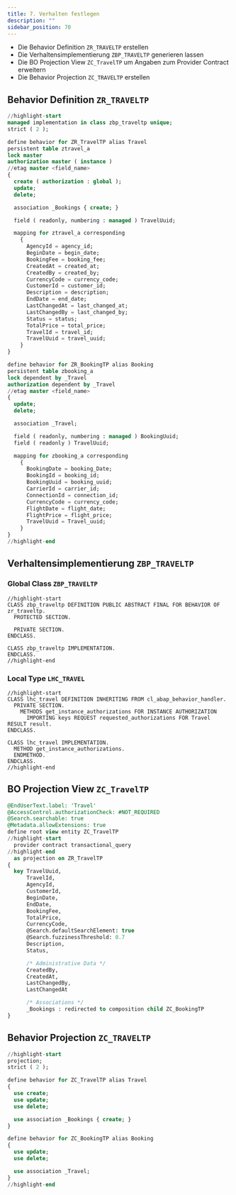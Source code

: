 ```yaml
---
title: 7. Verhalten festlegen
description: ""
sidebar_position: 70
---
```


- Die Behavior Definition `ZR_TRAVELTP` erstellen
- Die Verhaltensimplementierung `ZBP_TRAVELTP` generieren lassen
- Die BO Projection View `ZC_TravelTP` um Angaben zum Provider Contract erweitern
- Die Behavior Projection `ZC_TRAVELTP` erstellen

## Behavior Definition `ZR_TRAVELTP`

```sql showLineNumbers
//highlight-start
managed implementation in class zbp_traveltp unique;
strict ( 2 );

define behavior for ZR_TravelTP alias Travel
persistent table ztravel_a
lock master
authorization master ( instance )
//etag master <field_name>
{
  create ( authorization : global );
  update;
  delete;

  association _Bookings { create; }

  field ( readonly, numbering : managed ) TravelUuid;

  mapping for ztravel_a corresponding
    {
      AgencyId = agency_id;
      BeginDate = begin_date;
      BookingFee = booking_fee;
      CreatedAt = created_at;
      CreatedBy = created_by;
      CurrencyCode = currency_code;
      CustomerId = customer_id;
      Description = description;
      EndDate = end_date;
      LastChangedAt = last_changed_at;
      LastChangedBy = last_changed_by;
      Status = status;
      TotalPrice = total_price;
      TravelId = travel_id;
      TravelUuid = travel_uuid;
    }
}

define behavior for ZR_BookingTP alias Booking
persistent table zbooking_a
lock dependent by _Travel
authorization dependent by _Travel
//etag master <field_name>
{
  update;
  delete;

  association _Travel;

  field ( readonly, numbering : managed ) BookingUuid;
  field ( readonly ) TravelUuid;

  mapping for zbooking_a corresponding
    {
      BookingDate = booking_Date;
      BookingId = booking_id;
      BookingUuid = booking_uuid;
      CarrierId = carrier_id;
      ConnectionId = connection_id;
      CurrencyCode = currency_code;
      FlightDate = flight_date;
      FlightPrice = flight_price;
      TravelUuid = Travel_uuid;
    }
}
//highlight-end
```

## Verhaltensimplementierung `ZBP_TRAVELTP`

### Global Class `ZBP_TRAVELTP`

```abap title="ZBP_TRAVELTP.abap" showLineNumbers
//highlight-start
CLASS zbp_traveltp DEFINITION PUBLIC ABSTRACT FINAL FOR BEHAVIOR OF zr_traveltp.
  PROTECTED SECTION.

  PRIVATE SECTION.
ENDCLASS.

CLASS zbp_traveltp IMPLEMENTATION.
ENDCLASS.
//highlight-end
```

### Local Type `LHC_TRAVEL`

```abap title="ZBP_TRAVELTP.abap" shwoLineNumbers
//highlight-start
CLASS lhc_travel DEFINITION INHERITING FROM cl_abap_behavior_handler.
  PRIVATE SECTION.
    METHODS get_instance_authorizations FOR INSTANCE AUTHORIZATION
      IMPORTING keys REQUEST requested_authorizations FOR Travel RESULT result.
ENDCLASS.

CLASS lhc_travel IMPLEMENTATION.
  METHOD get_instance_authorizations.
  ENDMETHOD.
ENDCLASS.
//highlight-end
```

## BO Projection View `ZC_TravelTP`

```sql showLineNumbers
@EndUserText.label: 'Travel'
@AccessControl.authorizationCheck: #NOT_REQUIRED
@Search.searchable: true
@Metadata.allowExtensions: true
define root view entity ZC_TravelTP
//highlight-start
  provider contract transactional_query
//highlight-end
  as projection on ZR_TravelTP
{
  key TravelUuid,
      TravelId,
      AgencyId,
      CustomerId,
      BeginDate,
      EndDate,
      BookingFee,
      TotalPrice,
      CurrencyCode,
      @Search.defaultSearchElement: true
      @Search.fuzzinessThreshold: 0.7
      Description,
      Status,

      /* Administrative Data */
      CreatedBy,
      CreatedAt,
      LastChangedBy,
      LastChangedAt

      /* Associations */
      _Bookings : redirected to composition child ZC_BookingTP
}
```

## Behavior Projection `ZC_TRAVELTP`

```sql showLineNumbers
//highlight-start
projection;
strict ( 2 );

define behavior for ZC_TravelTP alias Travel
{
  use create;
  use update;
  use delete;

  use association _Bookings { create; }
}

define behavior for ZC_BookingTP alias Booking
{
  use update;
  use delete;

  use association _Travel;
}
//highlight-end
```
